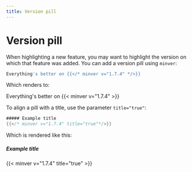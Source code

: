 ```yaml
---
title: Version pill
---
```


# Version pill

When highlighting a new feature, you may want to highlight the version on which that feature was added. You can add a version pill using `minver`:

```go
Everything's better on {{</* minver v="1.7.4" */>}}
``` 

Which renders to:
 
Everything's better on {{< minver v="1.7.4" >}}

To align a pill with a title, use the parameter `title="true"`:

```go
##### Example title
{{</* minver v="1.7.4" title="true"*/>}}
``` 

Which is rendered like this:

##### Example title
{{< minver v="1.7.4" title="true" >}}
